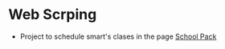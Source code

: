 # Web Scrping

* Project to schedule smart's clases in the page [School Pack](https://schoolpack.smart.edu.co/idiomas/alumnos.aspx)


